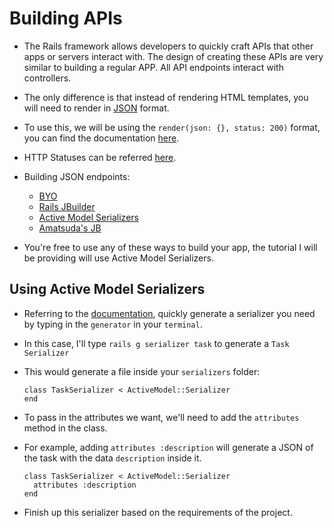 # Building APIs

- The Rails framework allows developers to quickly craft APIs that other apps or servers interact with. The design of creating these APIs are very similar to building a regular APP. All API endpoints interact with controllers.

- The only difference is that instead of rendering HTML templates, you will need to render in [JSON](https://en.wikipedia.org/wiki/JSON) format.

- To use this, we will be using the `render(json: {}, status: 200)` format, you can find the documentation [here](http://guides.rubyonrails.org/layouts_and_rendering.html#using-render).

- HTTP Statuses can be referred [here](https://en.wikipedia.org/wiki/List_of_HTTP_status_codes).

- Building JSON endpoints:
  - [BYO](http://api.rubyonrails.org/classes/ActiveSupport/JSON.html)
  - [Rails JBuilder](https://github.com/rails/jbuilder)
  - [Active Model Serializers](https://github.com/rails-api/active_model_serializers)
  - [Amatsuda's JB](https://github.com/amatsuda/jb)

- You're free to use any of these ways to build your app, the tutorial I will be providing will use Active Model Serializers.

## Using Active Model Serializers

- Referring to the [documentation](https://github.com/rails-api/active_model_serializers/blob/master/docs/general/getting_started.md), quickly generate a serializer you need by typing in the `generator` in your `terminal`.

- In this case, I'll type `rails g serializer task` to generate a `Task Serializer`

- This would generate a file inside your `serializers` folder:
  ```
  class TaskSerializer < ActiveModel::Serializer
  end
  ```

- To pass in the attributes we want, we'll need to add the `attributes` method in the class.

- For example, adding `attributes :description` will generate a JSON of the task with the data `description` inside it.

  ```
  class TaskSerializer < ActiveModel::Serializer
    attributes :description
  end
  ```

- Finish up this serializer based on the requirements of the project.
